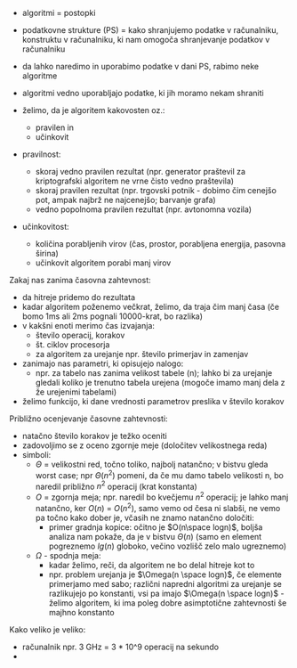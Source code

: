 - algoritmi = postopki
- podatkovne strukture (PS) = kako shranjujemo podatke v računalniku, konstruktu v računalniku, ki nam omogoča shranjevanje podatkov v računalniku
- da lahko naredimo in uporabimo podatke v dani PS, rabimo neke algoritme
- algoritmi vedno uporabljajo podatke, ki jih moramo nekam shraniti

- želimo, da je algoritem kakovosten oz.:
	- pravilen in
	- učinkovit

- pravilnost:
	- skoraj vedno pravilen rezultat (npr. generator praštevil za kriptografski algoritem ne vrne čisto vedno praštevila)
	- skoraj pravilen rezultat (npr. trgovski potnik - dobimo čim cenejšo pot, ampak najbrž ne najcenejšo; barvanje grafa)
	- vedno popolnoma pravilen rezultat (npr. avtonomna vozila)
- učinkovitost:
	- količina porabljenih virov (čas, prostor, porabljena energija, pasovna širina)
	- učinkovit algoritem porabi manj virov

Zakaj nas zanima časovna zahtevnost:
- da hitreje pridemo do rezultata
- kadar algoritem poženemo večkrat, želimo, da traja čim manj časa (če bomo 1ms ali 2ms pognali 10000-krat, bo razlika)
- v kakšni enoti merimo čas izvajanja:
	- število operacij, korakov
	- št. ciklov procesorja
	- za algoritem za urejanje npr. število primerjav in zamenjav
- zanimajo nas parametri, ki opisujejo nalogo:
	- npr. za tabelo nas zanima velikost tabele (n); lahko bi za urejanje gledali koliko je trenutno tabela urejena (mogoče imamo manj dela z že urejenimi tabelami)
- želimo funkcijo, ki dane vrednosti parametrov preslika v število korakov

Približno ocenjevanje časovne zahtevnosti:
- natačno število korakov je težko oceniti
- zadovoljimo se z oceno zgornje meje (določitev velikostnega reda)
- simboli:
	- $\Theta$ = velikostni red, točno toliko, najbolj natančno; v bistvu gleda worst case; npr $\Theta(n^2)$ pomeni, da če mu damo tabelo velikosti n, bo naredil približno $n^2$ operacij (krat konstanta)
	- $O$ = zgornja meja; npr. naredil bo kvečjemu $n^2$ operacij; je lahko manj natančno, ker $O(n)$ = $O(n^2)$, samo vemo od česa ni slabši, ne vemo pa točno kako dober je, včasih ne znamo natančno določiti:
		- primer gradnja kopice: očitno je $O(n\space logn)$, boljša analiza nam pokaže, da je v bistvu $\Theta(n)$ (samo en element pogreznemo $lg(n)$ globoko, večino vozlišč zelo malo ugreznemo)
	- $\Omega$ - spodnja meja:
		- kadar želimo, reči, da algoritem ne bo delal hitreje kot to
		- npr. problem urejanja je $\Omega(n \space logn)$, če elemente primerjamo med sabo; različni napredni algoritmi za urejanje se razlikujejo po konstanti, vsi pa imajo $\Omega(n \space logn)$ - želimo algoritem, ki ima poleg dobre asimptotične zahtevnosti še majhno konstanto

Kako veliko je veliko:
- računalnik npr. 3 GHz = 3 \* 10^9 operacij na sekundo
- 